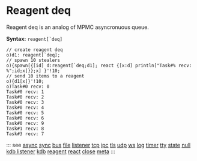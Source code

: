 # Reagent deq

Reagent deq is an analog of MPMC asyncronuous queue.

**Syntax:** ```reagent[`deq]```

```o
// create reagent deq
o)d1: reagent[`deq];
// spawn 10 stealers
o){spawn[{[id] d:reagent[`deq;d1]; react {[x:d] println["Task#% recv: %";id;x]}};x] }'!10;
// send 10 items to a reagent
o){d1[x]}'!10;
o)Task#0 recv: 0
Task#0 recv: 1
Task#0 recv: 2
Task#0 recv: 3
Task#0 recv: 4
Task#0 recv: 5
Task#0 recv: 6
Task#0 recv: 9
Task#1 recv: 8
Task#3 recv: 7
```

::: see
[async](/reference/types/reagents/async.md)
[sync](/reference/types/reagents/sync.md)
[bus](/reference/types/reagents/bus.md)
[file](/reference/types/reagents/file.md)
[listener](/reference/types/reagents/listener.md)
[tcp](/reference/types/reagents/tcp.md)
[ipc](/reference/types/reagents/ipc.md)
[tls](/reference/types/reagents/tls.md)
[udp](/reference/types/reagents/udp.md)
[ws](/reference/types/reagents/ws.md)
[log](/reference/types/reagents/log.md)
[timer](/reference/types/reagents/timer.md)
[tty](/reference/types/reagents/tty.md)
[state](/reference/types/reagents/state.md)
[null](/reference/types/reagents/null.md)
[kdb listener](/reference/types/reagents/kdblistener.md)
[kdb](/reference/types/reagents/kdb.md)
[reagent](/verbs/other/reagent.md)
[react](/verbs/other/react.md)
[close](/verbs/other/close.md)
[meta](/verbs/other/meta.md)
:::
